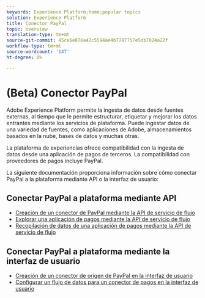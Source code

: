 ```yaml
---
keywords: Experience Platform;home;popular topics
solution: Experience Platform
title: Conector PayPal
topic: overview
translation-type: tm+mt
source-git-commit: 45ce6e876a42c5594ae4b7787757e5db7024a22f
workflow-type: tm+mt
source-wordcount: '147'
ht-degree: 0%

---
```



# (Beta) Conector PayPal

Adobe Experience Platform permite la ingesta de datos desde fuentes externas, al tiempo que le permite estructurar, etiquetar y mejorar los datos entrantes mediante los servicios de plataforma. Puede ingestar datos de una variedad de fuentes, como aplicaciones de Adobe, almacenamientos basados en la nube, bases de datos y muchas otras.

La plataforma de experiencias ofrece compatibilidad con la ingesta de datos desde una aplicación de pagos de terceros. La compatibilidad con proveedores de pagos incluye PayPal.

La siguiente documentación proporciona información sobre cómo conectar PayPal a la plataforma mediante API o la interfaz de usuario:

## Conectar PayPal a plataforma mediante API

- [Creación de un conector de PayPal mediante la API de servicio de flujo](../../tutorials/api/create/payments/paypal.md)
- [Explorar una aplicación de pagos mediante la API de servicio de flujo](../../tutorials/api/explore/payments.md)
- [Recopilación de datos de una aplicación de pagos mediante la API de servicio de flujo](../../tutorials/api/collect/payments.md)

## Conectar PayPal a plataforma mediante la interfaz de usuario

- [Creación de un conector de origen de PayPal en la interfaz de usuario](../../tutorials/ui/create/payments/paypal.md)
- [Configurar un flujo de datos para un conector de pagos en la interfaz de usuario](../../tutorials/ui/dataflow/payments.md)